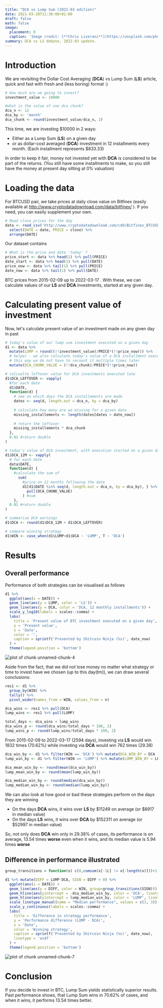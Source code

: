 ```yaml
---
title: "DCA vs Lump Sum (2022-03 edition)"
date: 2021-03-20T11:30:00+01:00
draft: false
math: false
image:
  placement: 0
  caption: 'Image credit: [**Chris Liverani**](https://unsplash.com/photos/dBI_My696Rk)'
summary: DCA vs LS debate, 2022-03 update.
---
```




# Introduction

We are revisiting the Dollar Cost Averaging (**DCA**) vs Lump Sum (**LS**) article, quick and fast with fresh and (less boring) format :)


```r
# How much are we going to invest?
investment_value <- 10000

#what is the value of one dca chunk?
dca_n <- 12
dca_by <- 'month'
dca_chunk <- round(investment_value/dca_n, 2)
```

This time, we are investing $10000 in 2 ways:

* Either as a Lump Sum (**LS**) on a given day
* or as dollar-cost averaged (**DCA**) investment in 12 installments every month. (Each installment represents $833.33)

In order to keep it fair, money not invested yet with **DCA** is considered to be part of the returns. (You still have some installments to make, so you still have the money at present day sitting at 0% valuation) 

# Loading the data
For BTCUSD pair, we take prices at daily close value on Bitfinex (easily available at http://www.cryptodatadownload.com/data/bitfinex/ ). If you need, you can easily supplement your own.


```r
# Read close prices for the day
data <- read_csv('http://www.cryptodatadownload.com/cdd/Bitfinex_BTCUSD_d.csv', skip = 1) %>% 
  select(DATE = date, PRICE = close) %>% 
  arrange(DATE)
```

Our dataset contains


```r
# What is the price and date 'today' ?
price_start <- data %>% head(1) %>% pull(PRICE)
date_start <- data %>% head(1) %>% pull(DATE)
price_now <- data %>% tail(1) %>% pull(PRICE)
date_now <- data %>% tail(1) %>% pull(DATE)
```

BTC prices from 2015-02-09 up to 2022-03-17 . With these, we can calculate values of our **LS** and **DCA** investments, started at any given day.

# Calculating present value of investment

Now, let's calculate present value of an investment made on any given day in past


```r
# today's value of our lump sum investment executed on a given day
d1 <- data %>% 
  mutate(LUMP = round((!!investment_value)/PRICE*(!!price_now))) %>%
  # helper - we also calculate today's value of a DCA installment executed on this day
  # this way we do not have to recount it multiple times later
  mutate(DCA_CHUNK_VALUE = (!!dca_chunk)/PRICE*(!!price_now))

# calcualte leftover value for DCA investments executed late
d1$DCA_LEFTOVER <- vapply(
  #for each date
  d1$DATE,
  function(d) {
    # see on which days the DCA installements are made
    dates <- seq(d, length.out = dca_n, by = dca_by)
    
    # calculate how many are we missing for a given date
    missing_installements <- length(dates[dates > date_now])
    
    # return the leftover
    missing_installements * dca_chunk
  },
  0.01 #return double
)

# today's value of DCA investment, with execution started on a given day 
d1$DCA_12M <- vapply(
  # for each date
  data$DATE, 
  function(d) {
    #calculate the sum of
      sum(
        #price on 12 months following the date
        d1[d1$DATE %in% seq(d, length.out = dca_n, by = dca_by), ] %>% 
          pull(DCA_CHUNK_VALUE)
        ) #sum
    },
  0.01 #return double
)

# summarise DCA earnings
d1$DCA <- round(d1$DCA_12M + d1$DCA_LEFTOVER)

# compare winning strategy
d1$WIN <- case_when(d1$LUMP>d1$DCA ~ 'LUMP', T ~ 'DCA')
```

# Results

## Overall performance

Performance of both strategies can be visualised as follows


```r
d1 %>% 
  ggplot(aes(x = DATE)) +
  geom_line(aes(y = LUMP, color = 'LS')) +
  geom_line(aes(y = DCA, color = 'DCA, 12 monthly installments')) +
  scale_y_log10(labels = scales::comma) +
  labs(
    title = 'Present value of BTC investment executed on a given day',
    y = 'Present value',
    x = 'Date',
    color = '',
    caption = sprintf('Presented by Shitcoin Ninja (%s)', date_now)
  ) +
  theme(legend.position = 'bottom')
```

![plot of chunk unnamed-chunk-4](unnamed-chunk-4-1.png)

Aside from the fact, that we did not lose money no matter what strategy or time to invest have we chosen (up to this day(tm)), we can draw several conclusions:


```r
res1 <- d1 %>% 
  group_by(WIN) %>% 
  tally() %>% 
  pivot_wider(names_from = WIN, values_from = n)

dca_wins <- res1 %>% pull(DCA)
lump_wins <- res1 %>% pull(LUMP)

total_days <- dca_wins + lump_wins
dca_wins_p <- round(dca_wins/total_days * 100, 2)
lump_wins_p <- round(lump_wins/total_days * 100, 2)
```

From 2015-02-09 to 2022-03-17 (2594 days), investing via **LS** would win 1832 times (70.62%) while investing via **DCA** would win 762 times (29.38)


```r
dca_win_by <- d1 %>% filter(WIN == 'DCA') %>% mutate(DCA_WIN_BY = DCA - LUMP) %>% pull(DCA_WIN_BY)
lump_win_by <- d1 %>% filter(WIN == 'LUMP') %>% mutate(LUMP_WIN_BY = LUMP - DCA) %>% pull(LUMP_WIN_BY)

dca_mean_win_by <- round(mean(dca_win_by))
lump_mean_win_by <- round(mean(lump_win_by))

dca_median_win_by <- round(median(dca_win_by))
lump_median_win_by <- round(median(lump_win_by))
```

We can also look at how good or bad these strategies perform on the days they are winning

* On the days **DCA** wins, it wins over **LS** by $11249 on average (or $8917 in median value)
* On the days **LS** wins, it wins over **DCA** by $152311 on average (or $52997 in median value)

So, not only does **DCA** win only in 29.38% of cases, its performance is on average, 13.54 times **worse** even when it wins, and its median value is 5.94 times **worse**

## Difference in performance illustrated


```r
group_transitions = function(x) c(0,cumsum(x[-1L] != x[-length(x)]))+1

d1 %>% mutate(DIFF = LUMP-DCA, SIGN = DIFF < 0) %>% 
  ggplot(aes(x = DATE)) +
  geom_line(aes(y = DIFF, color = WIN, group=group_transitions(SIGN))) +
  geom_hline(aes(yintercept = -dca_median_win_by, color = 'DCA', linetype = 'DCA')) +
  geom_hline(aes(yintercept = lump_median_win_by, color = 'LUMP', linetype = 'LUMP')) +
  scale_linetype_manual(name = "Median performance", values = c(3, 3)) +
  scale_y_continuous(labels = scales::comma) +
  labs(
    title = 'Difference in strategy performance',
    y = 'Performance difference (LUMP - DCA)',
    x = 'Date',
    color = 'Winning strategy',
    caption = sprintf('Presented by Shitcoin Ninja (%s)', date_now),
    linetype = 'asdf'
  ) +
  theme(legend.position = 'bottom')
```

![plot of chunk unnamed-chunk-7](unnamed-chunk-7-1.png)


# Conclusion

If you decide to invest in BTC, Lump Sum yields statistically superior results. Past performance shows, that Lump Sum wins in 70.62% of cases, and when it wins, it performs 13.54 times better.



